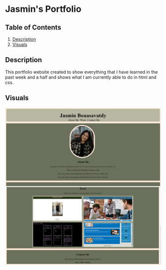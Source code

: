 # Jasmin's Portfolio



## Table of Contents
 1. [Description](#Description)
 2. [Visuals](#Visuals)
 

 ## Description
 This portfolio website created to show everything that I have learned in the past week and a half and shows what I am currently able to do in html and css.

 ## Visuals
 ![A screenshot of the top of the site](./assets/Screenshottop.png)
 ![A screenshot of the bottom of the site](./assets/Screenshotbottom.png)